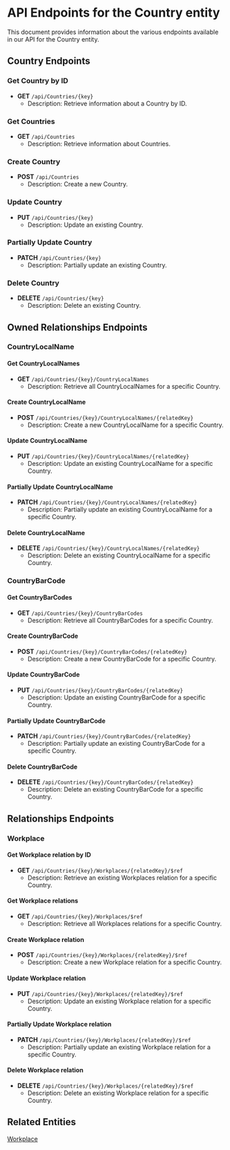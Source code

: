 # API Endpoints for the Country entity

This document provides information about the various endpoints available in our API for the Country entity.

## Country Endpoints

### Get Country by ID
- **GET** `/api/Countries/{key}`
  - Description: Retrieve information about a Country by ID.
  
### Get Countries
- **GET** `/api/Countries`
  - Description: Retrieve information about Countries.

### Create Country
- **POST** `/api/Countries`
  - Description: Create a new Country.

### Update Country
- **PUT** `/api/Countries/{key}`
  - Description: Update an existing Country.

### Partially Update Country
- **PATCH** `/api/Countries/{key}`
  - Description: Partially update an existing Country.
 
### Delete Country
- **DELETE** `/api/Countries/{key}`
  - Description: Delete an existing Country.

## Owned Relationships Endpoints

### CountryLocalName

#### Get CountryLocalNames
- **GET** `/api/Countries/{key}/CountryLocalNames`
  - Description: Retrieve all CountryLocalNames for a specific Country.

#### Create CountryLocalName
- **POST** `/api/Countries/{key}/CountryLocalNames/{relatedKey}`
  - Description: Create a new CountryLocalName for a specific Country.

#### Update CountryLocalName
- **PUT** `/api/Countries/{key}/CountryLocalNames/{relatedKey}`
  - Description: Update an existing CountryLocalName for a specific Country.
  
#### Partially Update CountryLocalName
- **PATCH** `/api/Countries/{key}/CountryLocalNames/{relatedKey}`
  - Description: Partially update an existing CountryLocalName for a specific Country.

#### Delete CountryLocalName
- **DELETE** `/api/Countries/{key}/CountryLocalNames/{relatedKey}`
  - Description: Delete an existing CountryLocalName for a specific Country.

### CountryBarCode

#### Get CountryBarCodes
- **GET** `/api/Countries/{key}/CountryBarCodes`
  - Description: Retrieve all CountryBarCodes for a specific Country.

#### Create CountryBarCode
- **POST** `/api/Countries/{key}/CountryBarCodes/{relatedKey}`
  - Description: Create a new CountryBarCode for a specific Country.

#### Update CountryBarCode
- **PUT** `/api/Countries/{key}/CountryBarCodes/{relatedKey}`
  - Description: Update an existing CountryBarCode for a specific Country.
  
#### Partially Update CountryBarCode
- **PATCH** `/api/Countries/{key}/CountryBarCodes/{relatedKey}`
  - Description: Partially update an existing CountryBarCode for a specific Country.

#### Delete CountryBarCode
- **DELETE** `/api/Countries/{key}/CountryBarCodes/{relatedKey}`
  - Description: Delete an existing CountryBarCode for a specific Country.

## Relationships Endpoints

### Workplace

#### Get Workplace relation by ID
- **GET** `/api/Countries/{key}/Workplaces/{relatedKey}/$ref`
  - Description: Retrieve an existing Workplaces relation for a specific Country.

#### Get Workplace relations
- **GET** `/api/Countries/{key}/Workplaces/$ref`
  - Description: Retrieve all Workplaces relations for a specific Country.
  
#### Create Workplace relation
- **POST** `/api/Countries/{key}/Workplaces/{relatedKey}/$ref`
  - Description: Create a new Workplace relation for a specific Country.

#### Update Workplace relation
- **PUT** `/api/Countries/{key}/Workplaces/{relatedKey}/$ref`
  - Description: Update an existing Workplace relation for a specific Country.
  
#### Partially Update Workplace relation
- **PATCH** `/api/Countries/{key}/Workplaces/{relatedKey}/$ref`
  - Description: Partially update an existing Workplace relation for a specific Country.

#### Delete Workplace relation
- **DELETE** `/api/Countries/{key}/Workplaces/{relatedKey}/$ref`
  - Description: Delete an existing Workplace relation for a specific Country.

## Related Entities

[Workplace](WorkplaceEndpoints.md)
